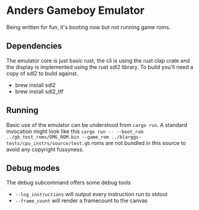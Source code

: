 # Anders Gameboy Emulator

Being written for fun, it's booting now but not running game roms.

## Dependencies

The emulator core is just basic rust, the cli is using the rust clap crate and the display is implemented using the rust sdl2 library. To build you'll need a copy of sdl2 to build against.

* brew install sdl2
* brew install sdl2_ttf

## Running

Basic use of the emulator can be understood from `cargo run`. A standard invocation might look like this `cargo run -- --boot_rom ../gb_test_roms/DMG_ROM.bin --game_rom ../blarggs-tests/cpu_instrs/source/test.gb` roms are not bundled in this source to avoid any copyright fussyness.

## Debug modes

The debug subcommand offers some debug tools

* `--log_instructions` will output every instruction run to stdout
* `--frame_count` will render a framecount to the canvas
